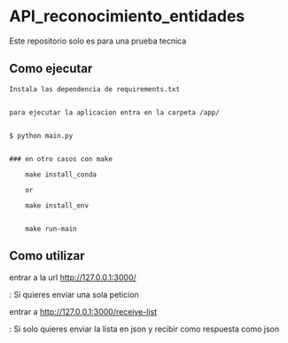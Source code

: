 # API_reconocimiento_entidades

Este repositorio solo es para una prueba tecnica 

## Como ejecutar
    Instala las dependencia de requirements.txt


    para ejecutar la aplicacion entra en la carpeta /app/


    $ python main.py


    ### en otro casos con make 

        make install_conda

        or 

        make install_env


        make run-main


## Como utilizar

entrar a la url http://127.0.0.1:3000/

: Si quieres enviar una sola peticion 


entrar a http://127.0.0.1:3000/receive-list

: Si solo quieres enviar la lista en json y recibir como respuesta como json